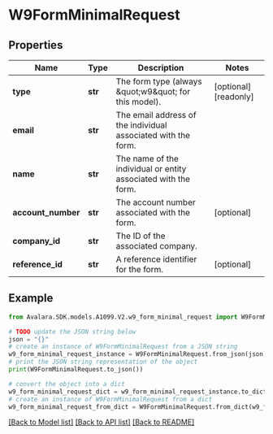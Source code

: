 # W9FormMinimalRequest


## Properties

Name | Type | Description | Notes
------------ | ------------- | ------------- | -------------
**type** | **str** | The form type (always \&quot;w9\&quot; for this model). | [optional] [readonly] 
**email** | **str** | The email address of the individual associated with the form. | 
**name** | **str** | The name of the individual or entity associated with the form. | 
**account_number** | **str** | The account number associated with the form. | [optional] 
**company_id** | **str** | The ID of the associated company. | 
**reference_id** | **str** | A reference identifier for the form. | [optional] 

## Example

```python
from Avalara.SDK.models.A1099.V2.w9_form_minimal_request import W9FormMinimalRequest

# TODO update the JSON string below
json = "{}"
# create an instance of W9FormMinimalRequest from a JSON string
w9_form_minimal_request_instance = W9FormMinimalRequest.from_json(json)
# print the JSON string representation of the object
print(W9FormMinimalRequest.to_json())

# convert the object into a dict
w9_form_minimal_request_dict = w9_form_minimal_request_instance.to_dict()
# create an instance of W9FormMinimalRequest from a dict
w9_form_minimal_request_from_dict = W9FormMinimalRequest.from_dict(w9_form_minimal_request_dict)
```
[[Back to Model list]](../README.md#documentation-for-models) [[Back to API list]](../README.md#documentation-for-api-endpoints) [[Back to README]](../README.md)


